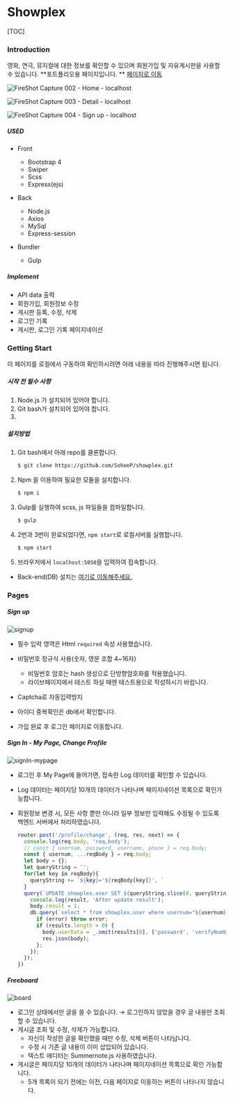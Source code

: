 # Showplex

[TOC]



### Introduction

영화, 연극, 뮤지컬에 대한 정보를 확인할 수 있으며 회원가입 및 자유게시판을 사용할 수 있습니다.
**포트폴리오용 페이지입니다. ** [페이지로 이동](http://34.64.177.248:8080/)

![FireShot Capture 002 - Home - localhost](https://user-images.githubusercontent.com/43696483/75973015-d7585b80-5f17-11ea-99b4-9162aa264a48.png)

![FireShot Capture 003 - Detail - localhost](https://user-images.githubusercontent.com/43696483/75973110-fce56500-5f17-11ea-8d55-fa5dd5ddcf00.png)

![FireShot Capture 004 - Sign up - localhost](https://user-images.githubusercontent.com/43696483/75973385-69606400-5f18-11ea-8187-ef4b61e35218.png)

##### USED

* Front
  * Bootstrap 4
  * Swiper
  * Scss
  * Express(ejs)
* Back
  * Node.js
  * Axios
  * MySql
  * Express-session

* Bundler
  * Gulp

##### Implement

* API data 출력
* 회원가입, 회원정보 수정
* 게시판 등록, 수정, 삭제
* 로그인 기록
* 게시판, 로그인 기록 페이지네이션



### Getting Start

이 페이지를 로컬에서 구동하여 확인하시려면 아래 내용을 따라 진행해주시면 됩니다.

##### 시작 전 필수 사항

1. Node.js 가 설치되어 있어야 합니다.
2. Git bash가 설치되어 있어야 합니다.
3. 

##### 설치방법

1. Git bash에서 아래 repo를 클론합니다.

   ```bash
   $ git clone https://github.com/SoheeP/showplex.git
   ```

2. Npm 을 이용하여 필요한 모듈을 설치합니다.

   ```bash
   $ npm i
   ```

3. Gulp를 실행하여 scss, js 파일들을 컴파일합니다.

   ```bash
   $ gulp
   ```

4. 2번과 3번이 완료되었다면, `npm start`로 로컬서버를 실행합니다.

   ```bash
   $ npm start
   ```

5. 브라우저에서 `localhost:5050`을 입력하여 접속합니다.

* Back-end(DB) 설치는 [여기로 이동해주세요.](https://github.com/SoheeP/showplex_db)



### Pages

##### Sign up

![signup](https://user-images.githubusercontent.com/43696483/76065314-bef74800-5fce-11ea-9c87-feb33993df14.gif)

* 필수 입력 영역은 Html `required` 속성 사용했습니다.
* 비밀번호 정규식 사용(숫자, 영문 조합 4~16자)

  * 비밀번호 암호는 hash 생성으로 단방향암호화를 적용했습니다.
  * 라이브페이지에서 테스트 하실 때엔 테스트용으로 작성하시기 바랍니다.
* Captcha로 자동입력방지
* 아이디 중복확인은 db에서 확인합니다.

* 가입 완료 후 로그인 페이지로 이동합니다.



##### Sign In - My Page, Change Profile

![signIn-mypage](https://user-images.githubusercontent.com/43696483/76620980-c049e700-6571-11ea-83c4-22c36e0687bf.gif)

* 로그인 후 My Page에 들어가면, 접속한 Log 데이터를 확인할 수 있습니다.

* Log 데이터는 페이지당 10개의 데이터가 나타나며 페이지네이션 목록으로 확인가능합니다.

* 회원정보 변경 시, 모든 사항 뿐만 아니라 일부 정보만 입력해도 수정될 수 있도록 백엔드 서버에서 처리하였습니다.

  ```js
  router.post('/profile/change', (req, res, next) => {
    console.log(req.body, 'req.body');
    // const { usernum, password, username, phone } = req.body;
    const { usernum, ...reqBody } = req.body;
    let body = {};
    let queryString = '';
    for(let key in reqBody){
      queryString += `${key}='${reqBody[key]}', `
    }
    query(`UPDATE showplex.user SET ${queryString.slice(0, queryString.length-2)} where usernum='${usernum}'`, (result) => {
      console.log(result, 'After update result');
      body.result = 1;
      db.query(`select * from showplex.user where usernum="${usernum}"`, async (error, results) => {
        if (error) throw error;
        if (results.length > 0) {
          body.userData = _.omit(results[0], ['password', 'verifyNumber']);
          res.json(body);
        };
      });
    });
  })
  ```



##### Freeboard

![board](https://user-images.githubusercontent.com/43696483/76620989-c4760480-6571-11ea-98da-0245be486e87.gif)

* 로그인 상태에서만 글을 쓸 수 있습니다.
  &rarr; 로그인하지 않았을 경우 글 내용만 조회할 수 있습니다.
* 게시글 조회 및 수정, 삭제가 가능합니다.
  * 자신이 작성한 글을 확인했을 때만 수정, 삭제 버튼이 나타납니다.
  * 수정 시 기존 글 내용이 이미 삽입되어 있습니다.
  * 텍스트 에디터는 Summernote.js 사용하였습니다.
* 게시글은 페이지당 10개의 데이터가 나타나며 페이지네이션 목록으로 확인 가능합니다.
  * 5개 목록이 되기 전에는 이전, 다음 페이지로 이동하는 버튼이 나타나지 않습니다.

